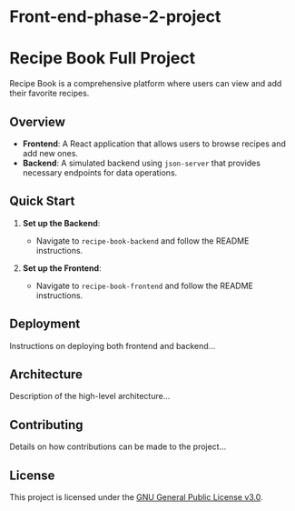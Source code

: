 # Front-end-phase-2-project

# Recipe Book Full Project

Recipe Book is a comprehensive platform where users can view and add their favorite recipes.

## Overview

- **Frontend**: A React application that allows users to browse recipes and add new ones.
- **Backend**: A simulated backend using `json-server` that provides necessary endpoints for data operations.

## Quick Start

1. **Set up the Backend**:

   - Navigate to `recipe-book-backend` and follow the README instructions.

2. **Set up the Frontend**:
   - Navigate to `recipe-book-frontend` and follow the README instructions.

## Deployment

Instructions on deploying both frontend and backend...

## Architecture

Description of the high-level architecture...

## Contributing

Details on how contributions can be made to the project...

## License

This project is licensed under the [GNU General Public License v3.0](https://www.gnu.org/licenses/gpl-3.0.en.html).
